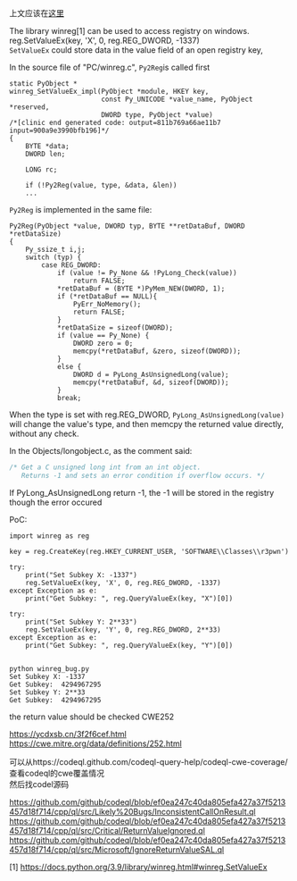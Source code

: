 上文应该在[这里](https://github.com/D4rkD0g/boringforever/blob/main/bytenote/zsxq.txt#L15)


The library winreg[1] can be used to access registry on windows.  
reg.SetValueEx(key, 'X', 0, reg.REG_DWORD, -1337)  
`SetValueEx` could store data in the value field of an open registry key, 

In the source file of "PC/winreg.c", `Py2Reg`is called first

```
static PyObject *
winreg_SetValueEx_impl(PyObject *module, HKEY key,
                       const Py_UNICODE *value_name, PyObject *reserved,
                       DWORD type, PyObject *value)
/*[clinic end generated code: output=811b769a66ae11b7 input=900a9e3990bfb196]*/
{
    BYTE *data;
    DWORD len;

    LONG rc;

    if (!Py2Reg(value, type, &data, &len))
    ...
```

`Py2Reg` is implemented in the same file:

```
Py2Reg(PyObject *value, DWORD typ, BYTE **retDataBuf, DWORD *retDataSize)
{
    Py_ssize_t i,j;
    switch (typ) {
        case REG_DWORD:
            if (value != Py_None && !PyLong_Check(value))
                return FALSE;
            *retDataBuf = (BYTE *)PyMem_NEW(DWORD, 1);
            if (*retDataBuf == NULL){
                PyErr_NoMemory();
                return FALSE;
            }
            *retDataSize = sizeof(DWORD);
            if (value == Py_None) {
                DWORD zero = 0;
                memcpy(*retDataBuf, &zero, sizeof(DWORD));
            }
            else {
                DWORD d = PyLong_AsUnsignedLong(value);
                memcpy(*retDataBuf, &d, sizeof(DWORD));
            }
            break;
```

When the type is set with reg.REG_DWORD, `PyLong_AsUnsignedLong(value)` will change  the value's type, and then memcpy the returned value directly, without any check.  

In the Objects/longobject.c, as the comment said:

```C
/* Get a C unsigned long int from an int object.
   Returns -1 and sets an error condition if overflow occurs. */
```

If PyLong_AsUnsignedLong return -1, the -1 will be stored in the registry though the error occured


PoC:

```
import winreg as reg

key = reg.CreateKey(reg.HKEY_CURRENT_USER, 'SOFTWARE\\Classes\\r3pwn')

try:
	print("Set Subkey X: -1337")
	reg.SetValueEx(key, 'X', 0, reg.REG_DWORD, -1337)
except Exception as e:
	print("Get Subkey: ", reg.QueryValueEx(key, "X")[0])

try:
	print("Set Subkey Y: 2**33")
	reg.SetValueEx(key, 'Y', 0, reg.REG_DWORD, 2**33)
except Exception as e:
	print("Get Subkey: ", reg.QueryValueEx(key, "Y")[0])


python winreg_bug.py
Set Subkey X: -1337
Get Subkey:  4294967295
Set Subkey Y: 2**33
Get Subkey:  4294967295
```

the return value should be checked CWE252

https://ycdxsb.cn/3f2f6cef.html  
https://cwe.mitre.org/data/definitions/252.html  

可以从https://codeql.github.com/codeql-query-help/codeql-cwe-coverage/查看codeql的cwe覆盖情况  
然后找codel源码

https://github.com/github/codeql/blob/ef0ea247c40da805efa427a37f5213457d18f714/cpp/ql/src/Likely%20Bugs/InconsistentCallOnResult.ql  
https://github.com/github/codeql/blob/ef0ea247c40da805efa427a37f5213457d18f714/cpp/ql/src/Critical/ReturnValueIgnored.ql  
https://github.com/github/codeql/blob/ef0ea247c40da805efa427a37f5213457d18f714/cpp/ql/src/Microsoft/IgnoreReturnValueSAL.ql  


[1] https://docs.python.org/3.9/library/winreg.html#winreg.SetValueEx
